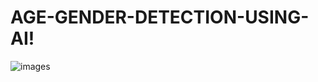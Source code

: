 # AGE-GENDER-DETECTION-USING-AI!

![images](https://user-images.githubusercontent.com/58718316/136680605-58e1a36e-65a1-40f6-b884-8ba51d7d5517.jpg)
